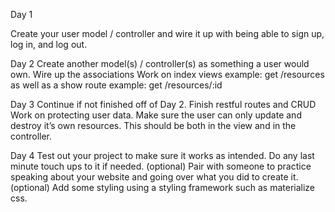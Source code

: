 Day 1
<!-- DONE--Come up with an idea for your project.
DONE--Create your Sinatra Project.
DONE--Create your repo on github and connect the two together. (Use your google skills if you forgot how to do this!)
DONE--(Optional) Create a NOTES.md, this file will be used to brainstorm on how things will be associated, the different routes, and anything you would want to write for notes. -->
Create your user model / controller and wire it up with being able to sign up, log in, and log out.
<!-- DONE--Make sure bcrypt is added to the gemfile, if it’s not add it and bundle install and use bcrypt as you had learned in the lessons for user authentication and password encryption. -->


Day 2
Create another model(s) / controller(s) as something a user would own.
Wire up the associations
Work on index views example: get /resources as well as a show route example: get /resources/:id


Day 3
Continue if not finished off of Day 2.
Finish restful routes and CRUD
Work on protecting user data. Make sure the user can only update and destroy it’s own resources. This should be both in the view and in the controller.


Day 4
Test out your project to make sure it works as intended. Do any last minute touch ups to it if needed.
(optional) Pair with someone to practice speaking about your website and going over what you did to create it.
(optional) Add some styling using a styling framework such as materialize css.
